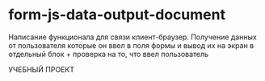 # form-js-data-output-document
Написание функционала для связи клиент-браузер.
Получение данных от пользователя которые он ввел в поля формы и вывод их на экран
в отдельный блок + проверка на то, что ввел пользователь


УЧЕБНЫЙ ПРОЕКТ
